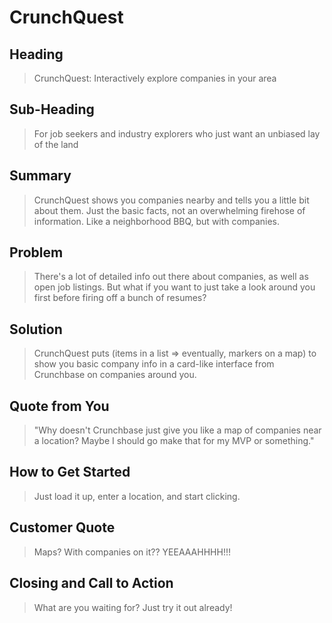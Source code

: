 # CrunchQuest #

<!-- 
> This material was originally posted [here](http://www.quora.com/What-is-Amazons-approach-to-product-development-and-product-management). It is reproduced here for posterities sake.

There is an approach called "working backwards" that is widely used at Amazon. They work backwards from the customer, rather than starting with an idea for a product and trying to bolt customers onto it. While working backwards can be applied to any specific product decision, using this approach is especially important when developing new products or features.

For new initiatives a product manager typically starts by writing an internal press release announcing the finished product. The target audience for the press release is the new/updated product's customers, which can be retail customers or internal users of a tool or technology. Internal press releases are centered around the customer problem, how current solutions (internal or external) fail, and how the new product will blow away existing solutions.

If the benefits listed don't sound very interesting or exciting to customers, then perhaps they're not (and shouldn't be built). Instead, the product manager should keep iterating on the press release until they've come up with benefits that actually sound like benefits. Iterating on a press release is a lot less expensive than iterating on the product itself (and quicker!).

If the press release is more than a page and a half, it is probably too long. Keep it simple. 3-4 sentences for most paragraphs. Cut out the fat. Don't make it into a spec. You can accompany the press release with a FAQ that answers all of the other business or execution questions so the press release can stay focused on what the customer gets. My rule of thumb is that if the press release is hard to write, then the product is probably going to suck. Keep working at it until the outline for each paragraph flows. 

Oh, and I also like to write press-releases in what I call "Oprah-speak" for mainstream consumer products. Imagine you're sitting on Oprah's couch and have just explained the product to her, and then you listen as she explains it to her audience. That's "Oprah-speak", not "Geek-speak".

Once the project moves into development, the press release can be used as a touchstone; a guiding light. The product team can ask themselves, "Are we building what is in the press release?" If they find they're spending time building things that aren't in the press release (overbuilding), they need to ask themselves why. This keeps product development focused on achieving the customer benefits and not building extraneous stuff that takes longer to build, takes resources to maintain, and doesn't provide real customer benefit (at least not enough to warrant inclusion in the press release).
 -->
 
## Heading ##
  > CrunchQuest: Interactively explore companies in your area

## Sub-Heading ##
  > For job seekers and industry explorers who just want an unbiased lay of the land

## Summary ##
  > CrunchQuest shows you companies nearby and tells you a little bit about them.  Just the basic facts, not an overwhelming firehose of information.  Like a neighborhood BBQ, but with companies.

## Problem ##
  > There's a lot of detailed info out there about companies, as well as open job listings.  But what if you want to just take a look around you first before firing off a bunch of resumes?

## Solution ##
  > CrunchQuest puts (items in a list => eventually, markers on a map) to show you basic company info in a card-like interface from Crunchbase on companies around you.

## Quote from You ##
  > "Why doesn't Crunchbase just give you like a map of companies near a location?   Maybe I should go make that for my MVP or something."

## How to Get Started ##
  > Just load it up, enter a location, and start clicking.

## Customer Quote ##
  > Maps?  With companies on it??  YEEAAAHHHH!!!

## Closing and Call to Action ##
  > What are you waiting for?  Just try it out already!